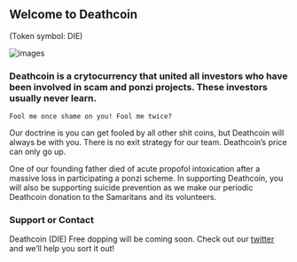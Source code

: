 ## Welcome to Deathcoin 
(Token symbol: DIE)

![images](https://pbs.twimg.com/media/EfH5EyUXkAA5Jse.png)

### Deathcoin is a crytocurrency that united all investors who have been involved in scam and ponzi projects. These investors usually never learn.

``Fool me once shame on you! Fool me twice?``

Our doctrine is you can get fooled by all other shit coins, but Deathcoin will always be with you. There is no exit strategy for our team. Deathcoin’s price can only go up.

One of our founding father died of acute propofol intoxication after a massive loss in participating a ponzi scheme. In supporting Deathcoin, you will also be supporting suicide prevention as we make our periodic Deathcoin donation to the Samaritans and its volunteers.

### Support or Contact
Deathcoin (DIE) Free dopping will be coming soon.
Check out our [twitter](https://support.github.com/contact) and we’ll help you sort it out!
